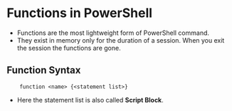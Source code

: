 # Functions in PowerShell

- Functions are the most lightweight form of PowerShell command.
- They exist in memory only for the duration of a session. When you exit the session the functions are gone.

## Function Syntax

        function <name> {<statement list>}
    

* Here the statement list is also called **Script Block**. 



